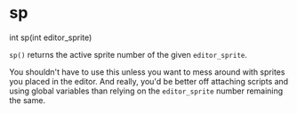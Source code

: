 # sp

<Prototype>int sp(int editor_sprite)</Prototype>

`sp()` returns the active sprite number of the given `editor_sprite`.

You shouldn't have to use this unless you want to mess around with sprites you placed in the editor. And really, you'd be better off attaching scripts and using global variables than relying on the `editor_sprite` number remaining the same.
